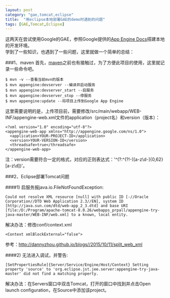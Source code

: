 ```yaml
---
layout: post
category: "gae,tomcat,eclipse"
title:  "用eclipse本地部署GAE的demo时遇到的问题"
tags: [GAE,Tomcat,Eclipse]
---
```


这两天在尝试使用Google的GAE，参照Google提供的[App Engine Docs](https://cloud.google.com/appengine/docs)搭建本地的开发环境。  
学到了一些知识，也遇到了一些问题，这里就做一个简单的总结：  

###1、maven
首先，[maven](http://maven.apache.org)之前也有接触过，为了方便此项目的使用，这里就记录一些命令吧。  

    $ mvn -v --查看当前mvn的版本
    $ mvn appengine:devserver --编译并启动服务
    $ mvn appengine:devserver_start --启服务
    $ mvn appengine:devserver_stop --停服务
    $ mvn appengine:update --将项目上传到Google App Engine

这里需要说明的是，上传项目前，需要修改/src/main/webapp/WEB-INF/appengine-web.xml文件的application（project名）和version（版本）：

    <?xml version="1.0" encoding="utf-8"?>
    <appengine-web-app xmlns="http://appengine.google.com/ns/1.0">
      <application>YOUR-PROJECT-ID</application>
      <version>YOUR-VERSION-ID</version>
      <threadsafe>true</threadsafe>
    </appengine-web-app>

注：version需要符合一定的格式，对应的正则表达式：'^(?:^(?!-)[a-z\d\-]{0,62}[a-z\d]$)$'。  

###2、Eclipse部署Tomcat问题

####1) 启服务报java.io.FileNotFoundException:

    Could not resolve XML resource [null] with public ID [-//Oracle Corporation//DTD Web Application 2.3//EN], system ID [http://java.sun.com/dtd/web-app_2_3.dtd] and base URI [file:/D:/Program/apache-tomcat-8.0.26/webapps_prpall/appengine-try-java-master/WEB-INF/web.xml] to a known, local entity.

解决办法：修改conf/context.xml  

    <Context xmlBlockExternal="false">

参考：<http://dannyzhou.github.io/blogs//2015/10/11/split_web_xml>  

####2) 无法进入调试，并警告:  

    [SetPropertiesRule]{Server/Service/Engine/Host/Context} Setting property 'source' to 'org.eclipse.jst.jee.server:appengine-try-java-master' did not find a matching property.

解决办法：在Servers窗口中双击Tomcat，打开的窗口中找到并点击Open launch configuration，在Source中添加该project。  
